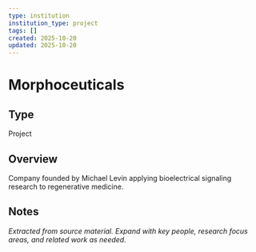 ```yaml
---
type: institution
institution_type: project
tags: []
created: 2025-10-20
updated: 2025-10-20
---
```


# Morphoceuticals

## Type

Project

## Overview

Company founded by Michael Levin applying bioelectrical signaling research to regenerative medicine.

## Notes

*Extracted from source material. Expand with key people, research focus areas, and related work as needed.*
